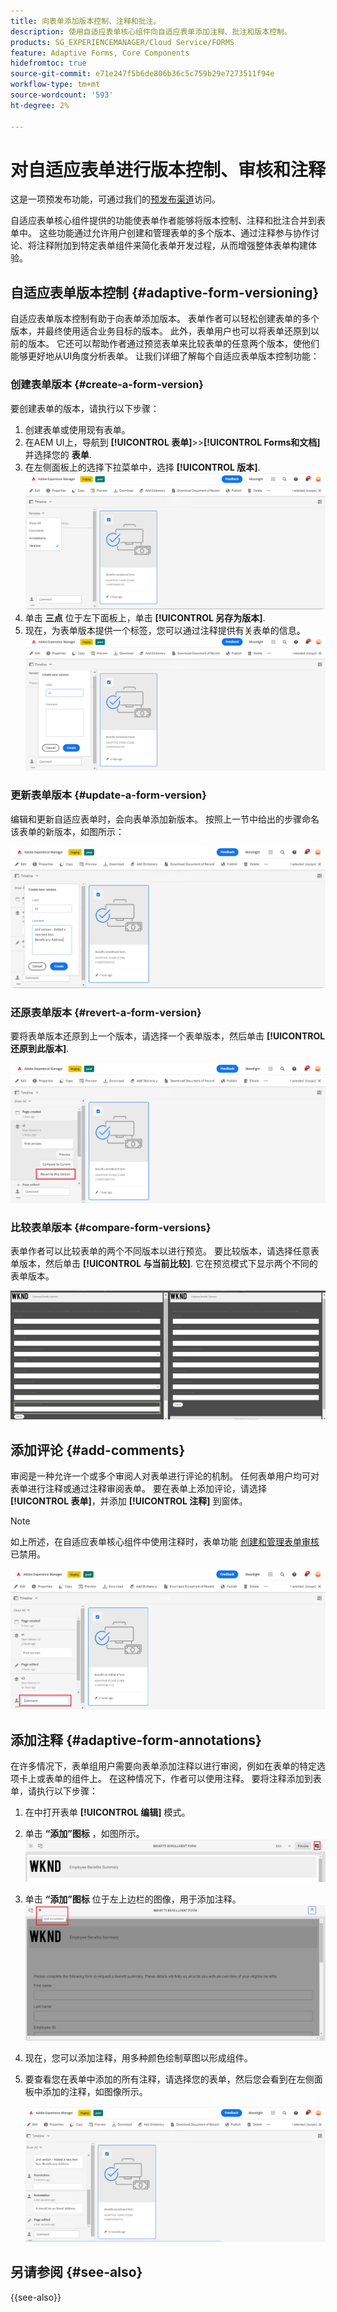 ```yaml
---
title: 向表单添加版本控制、注释和批注。
description: 使用自适应表单核心组件向自适应表单添加注释、批注和版本控制。
products: SG_EXPERIENCEMANAGER/Cloud Service/FORMS
feature: Adaptive Forms, Core Components
hidefromtoc: true
source-git-commit: e71e247f5b6de806b36c5c759b29e7273511f94e
workflow-type: tm+mt
source-wordcount: '593'
ht-degree: 2%

---
```


# 对自适应表单进行版本控制、审核和注释

<!--Before you can use versionings, comments, and annotations in an Adaptive Form, you must ensure you have [enabled Adaptive Form Core Components](
https://experienceleague.adobe.com/en/docs/experience-manager-cloud-service/content/forms/setup-configure-migrate/enable-adaptive-forms-core-components).-->

<!--Adaptive Form Core Components facilitates to add versionings, comments, and annotations to a form. These features helps form authors and users to enhance the form development process where they can create multiple versions of a form, collaborate and add their comments to a form, and add annotations to form components.-->

<span class="preview">这是一项预发布功能，可通过我们的[预发布渠道](https://experienceleague.adobe.com/docs/experience-manager-cloud-service/content/release-notes/prerelease.html#new-features)访问。</span>


自适应表单核心组件提供的功能使表单作者能够将版本控制、注释和批注合并到表单中。 这些功能通过允许用户创建和管理表单的多个版本、通过注释参与协作讨论、将注释附加到特定表单组件来简化表单开发过程，从而增强整体表单构建体验。


## 自适应表单版本控制 {#adaptive-form-versioning}

自适应表单版本控制有助于向表单添加版本。 表单作者可以轻松创建表单的多个版本，并最终使用适合业务目标的版本。 此外，表单用户也可以将表单还原到以前的版本。 它还可以帮助作者通过预览表单来比较表单的任意两个版本，使他们能够更好地从UI角度分析表单。 让我们详细了解每个自适应表单版本控制功能：

### 创建表单版本 {#create-a-form-version}

要创建表单的版本，请执行以下步骤：

1. 创建表单或使用现有表单。
1. 在AEM UI上，导航到 **[!UICONTROL 表单]**>>**[!UICONTROL Forms和文档]** 并选择您的 **表单**.
1. 在左侧面板上的选择下拉菜单中，选择 **[!UICONTROL 版本]**.
   ![选择表单](select-a-form.png)
1. 单击 **三点** 位于左下面板上，单击 **[!UICONTROL 另存为版本]**.
1. 现在，为表单版本提供一个标签，您可以通过注释提供有关表单的信息。
   ![创建表单版本](create-a-form-version.png)

### 更新表单版本 {#update-a-form-version}

编辑和更新自适应表单时，会向表单添加新版本。 按照上一节中给出的步骤命名该表单的新版本，如图所示：

![更新表单版本](update-a-form-version.png)

### 还原表单版本 {#revert-a-form-version}

要将表单版本还原到上一个版本，请选择一个表单版本，然后单击 **[!UICONTROL 还原到此版本]**.

![还原表单版本](revert-form-version.png)

### 比较表单版本 {#compare-form-versions}

表单作者可以比较表单的两个不同版本以进行预览。 要比较版本，请选择任意表单版本，然后单击 **[!UICONTROL 与当前比较]**. 它在预览模式下显示两个不同的表单版本。

![比较表单版本](compare-form-versions.png)

## 添加评论 {#add-comments}

审阅是一种允许一个或多个审阅人对表单进行评论的机制。 任何表单用户均可对表单进行注释或通过注释审阅表单。 要在表单上添加评论，请选择 **[!UICONTROL 表单]**，并添加 **[!UICONTROL 注释]** 到窗体。

>[!NOTE]
> 如上所述，在自适应表单核心组件中使用注释时，表单功能 [创建和管理表单审核](/help/forms/create-reviews-forms.md) 已禁用。


![在表单上添加评论](form-comments.png)

## 添加注释 {#adaptive-form-annotations}

在许多情况下，表单组用户需要向表单添加注释以进行审阅，例如在表单的特定选项卡上或表单的组件上。 在这种情况下，作者可以使用注释。 要将注释添加到表单，请执行以下步骤：

1. 在中打开表单 **[!UICONTROL 编辑]** 模式。

1. 单击 **“添加”图标** ，如图所示。
   ![注释](annotation.png)

1. 单击 **“添加”图标** 位于左上边栏的图像，用于添加注释。
   ![添加注释](add-annotation.png)

1. 现在，您可以添加注释，用多种颜色绘制草图以形成组件。

1. 要查看您在表单中添加的所有注释，请选择您的表单，然后您会看到在左侧面板中添加的注释，如图像所示。

   ![查看添加的批注](see-annotations.png)

## 另请参阅 {#see-also}

{{see-also}}
